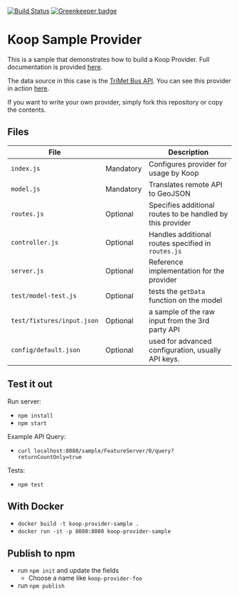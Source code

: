 [![Build Status](https://travis-ci.org/koopjs/koop-provider-sample.svg?branch=master)](https://travis-ci.org/koopjs/koop-provider-sample) [![Greenkeeper badge](https://badges.greenkeeper.io/koopjs/koop-provider-sample.svg)](https://greenkeeper.io/)


# Koop Sample Provider

This is a sample that demonstrates how to build a Koop Provider. Full documentation is provided [here](https://koopjs.github.io/docs/specs/provider/).

The data source in this case is the [TriMet Bus API](https://developer.trimet.org). You can see this provider in action [here](http://dcdev.maps.arcgis.com/home/item.html?id=2603e7e3f10742f78093edf8ea2adfd8#visualize).

If you want to write your own provider, simply fork this repository or copy the contents.

## Files

| File | | Description |
| --- | --- | --- |
| `index.js` | Mandatory | Configures provider for usage by Koop |
| `model.js` | Mandatory | Translates remote API to GeoJSON |
| `routes.js` | Optional | Specifies additional routes to be handled by this provider |
| `controller.js` | Optional | Handles additional routes specified in `routes.js` |
| `server.js` | Optional | Reference implementation for the provider |
| `test/model-test.js` | Optional | tests the `getData` function on the model |
| `test/fixtures/input.json` | Optional | a sample of the raw input from the 3rd party API |
| `config/default.json` | Optional | used for advanced configuration, usually API keys. |

## Test it out
Run server:
- `npm install`
- `npm start`

Example API Query:
- `curl localhost:8080/sample/FeatureServer/0/query?returnCountOnly=true`

Tests:
- `npm test`

## With Docker

- `docker build -t koop-provider-sample .`
- `docker run -it -p 8080:8080 koop-provider-sample`

## Publish to npm
- run `npm init` and update the fields
  - Choose a name like `koop-provider-foo`
- run `npm publish`

